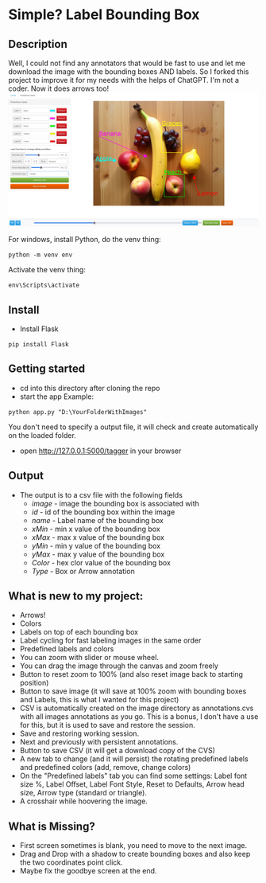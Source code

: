 # Simple? Label Bounding Box

## Description
Well, I could not find any annotators that would be fast to use and let me download the image with the bounding boxes AND labels. So I forked this project to improve it for my needs with the helps of ChatGPT. I'm not a coder.
Now it does arrows too!
![action](./actionshot.jpg)


For windows, install Python, do the venv thing:
```
python -m venv env
```
Activate the venv thing:
```
env\Scripts\activate
```

## Install
* Install Flask
```
pip install Flask
```

## Getting started
* cd into this directory after cloning the repo
* start the app
Example:
```
python app.py "D:\YourFolderWithImages"
```
You don't need to specify a output file, it will check and create automatically on the loaded folder.

* open http://127.0.0.1:5000/tagger in your browser

## Output
* The output is to a csv file with the following fields
    * *image* - image the bounding box is associated with
    * *id* - id of the bounding box within the image
    * *name* - Label name of the bounding box
    * *xMin* - min x value of the bounding box
    * *xMax* - max x value of the bounding box
    * *yMin* - min y value of the bounding box
    * *yMax* - max y value of the bounding box
    * *Color* - hex clor value of the bounding box
    * *Type* - Box or Arrow annotation

## What is new to my project:

* Arrows!
* Colors
* Labels on top of each bounding box
* Label cycling for fast labeling images in the same order
* Predefined labels and colors
* You can zoom with slider or mouse wheel.
* You can drag the image through the canvas and zoom freely
* Button to reset zoom to 100% (and also reset image back to starting position)
* Button to save image (it will save at 100% zoom with bounding boxes and Labels, this is what I wanted for this project)
* CSV is automatically created on the image directory as annotations.cvs with all images annotations as you go. This is a bonus, I don't have a use for this, but it is used to save and restore the session.
* Save and restoring working session.
* Next and previously with persistent annotations.
* Button to save CSV (it will get a download copy of the CVS)
* A new tab to change (and it will persist) the rotating predefined labels and predefined colors (add, remove, change colors)
* On the "Predefined labels" tab you can find some settings: Label font size %, Label Offset, Label Font Style, Reset to Defaults, Arrow head size, Arrow type (standard or triangle).
* A crosshair while hoovering the image.


## What is Missing?
* First screen sometimes is blank, you need to move to the next image.
* Drag and Drop with a shadow to create bounding boxes and also keep the two coordinates point click.
* Maybe fix the goodbye screen at the end.